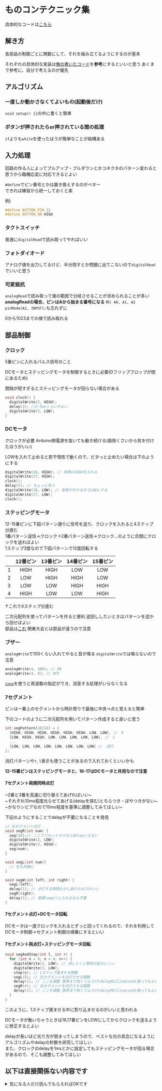 # ものコンテクニック集

具体的なコードは[こちら](https://github.com/jinnosukeKato/Monokon-Template/blob/master/monokon_template.ino)

## 解き方

各部品の制御ごとに関数にして、それを組み立てるようにするのが基本

それぞれの具体的な実装は[俺の書いたコード](https://github.com/jinnosukeKato/Monokon-Template/blob/master/monokon_template.ino)を**参考**にするといいと思う
あくまで参考に、自分で考えるのが優先

## アルゴリズム

### 一度しか動かさなくてよいもの(起動後だけ)

`void setup() {}`の中に書くと簡単

### ボタンが押されたらor押されている間の処理

`if`よりも`while`を使ったほうが簡単なことが結構ある

## 入力処理

回路の作る人によってプルアップ・プルダウンとかコネクタのパターン変わると思うから臨機応変に対応できるとよい

`#define`でピン番号とかは置き換えするのがベター  
できれば練習から統一しておくと楽

例)
```c++
#define BUTTON_PIN 22
#define BUTTON_ON HIGH
```

### タクトスイッチ

普通に`digitalRead`で読み取ってやればいい

### フォトダイオード

アナログ値を出力してるけど、半分隠すとか問題に出てこないので`digitalRead`でいいと思う

### 可変抵抗

`analogRead`で読み取って値の範囲で分岐させることが求められることが多い  
**analogReadの場合、ピンはAから始まる番号になる** `例) A0, A1, A2`  
`pinMode(A1, INPUT);`も忘れずに

0から1023までの値で読み取れる

## 部品制御

### クロック

5番ピンに入れるパルス信号のこと

DCモータとステッピングモータを制御するときに必要(Dフリップフロップが間にあるため)

間隔が短すぎるとステッピングモータが回らない場合がある

```c++
void clock() {
  digitalWrite(5, HIGH);
  delay(3); //2-5msくらいがよい
  digitalWrite(5, LOW);
}
```

### DCモータ

クロックが必要
Arduino側電源を抜いても動き続ける(面倒くさいから気を付けたほうがいい)

LOWを入れて止めると若干惰性で動くので、ピタっと止めたい場合は下のようにする

```c++
digitalWrite(16, HIGH); // 両側にHIGHを入れる
digitalWrite(17, HIGH);
clock();
delay(5); // ちょっと待つ
digitalWrite(16, LOW); // 負荷がかかるのでLOWにする
digitalWrite(17, LOW);
clock();
```

### ステッピングモータ

12-15番ピンに下図パターン通りに信号を送り、クロックを入れると4ステップ分進む  
1番パターン送信→クロック→2番パターン送信→クロック...のように合間にクロックを送ればよい  
1ステップ3度なので下図パターンで12度回転する

|     | 12番ピン | 13番ピン | 14番ピン | 15番ピン  | 
| :-: | :------: | :------: | :------: | :------: | 
| 1   | HIGH     | HIGH     | LOW      | LOW      | 
| 2   | LOW      | HIGH     | HIGH     | LOW      | 
| 3   | LOW      | LOW      | HIGH     | HIGH     | 
| 4   | HIGH     | LOW      | LOW      | HIGH     | 

↑これで4ステップ分進む

二次元配列を使ってパターンを作ると便利
逆回ししたいときはパターンを逆から回せばよい  
部品は[これ](https://akizukidenshi.com/catalog/g/gP-11839/) 
関東大会とは部品が違うので注意

### ブザー

`analogWrite`で100くらい入れてやると音が鳴る `digitalWrite`では鳴らないので注意

```c++
analogWrite(4, 100); // ON
analogWrite(4, 0); // OFF
```

[`tone`](http://www.musashinodenpa.com/arduino/ref/index.php?f=0&pos=2484)を使うと周波数の指定ができ、消音する処理がいらなくなる

### 7セグメント

ピンは一番上のセグメントから時計周りで最後に中央→点と覚えると簡単

下のコードのように二次元配列を用いてパターン作成すると良いと思う

```c++
int segPattern[10][8] = {
  {HIGH, HIGH, HIGH, HIGH, HIGH, HIGH, LOW, LOW}, //　0
  {LOW, HIGH, HIGH, LOW, LOW, LOW, LOW, LOW}, //　1
  ...
  {LOW, LOW, LOW, LOW, LOW, LOW, LOW, LOW} //　消灯
};
```

消灯パターンや`r`, `l`表示も使うことがあるので入れておくといいかも

**12-15番ピンはステッピングモータと、16-17はDCモータと共用なので注意**

#### 7セグメント両側同時点灯

~2番と3番を高速に切り替えてあげればいい~  
~それぞれ10ms程度光らせてあげる(delayを挟む)とちらつき・ぼやつきがない~  
~かなりシビアなので10ms程度を基準に調整してみてほしい~

下記のようにすることでdelayが不要になることを発見

```c++
// 右セグメント点灯
void segR(int num) {
  seg(10);// ここでリセットかけるとdelayいらない
  digitalWrite(2, LOW);
  digitalWrite(3, HIGH);
  seg(num);
}

void segL(int num){
  // 左も同様に
}

void segW(int left, int right) {
  segL(left);
  delay(1); // 点灯する時間を少し設けたほうがいい
  segR(right);
  delay(1); // 直接loop()に入れるなら不要
}
```

#### 7セグメント点灯+DCモータ回転

DCモータは一度クロックを入れるとずっと回ってくれるので、それを利用してDCモータ制御→セグメント制御の順番にするといい

#### 7セグメント両点灯+ステッピングモータ回転

```c++
void segAndStep(int l, int r) {
  for (int n = 0; n < 4; n++) {
    digitalWrite(2, LOW); // 消しとくと事故が起きにくい
    digitalWrite(3, LOW);
    step(n); // 1ステップ進ませる関数
    segL(l); // 左セグメントを点灯させる関数
    delay(1); // ここを調整 限界まで短くてよさげ(delayMilliseconds使ってもよい)
    segR(r); // 右セグメントを点灯させる関数
    delay(1); // ここを調整 限界まで短くてよさげ(delayMilliseconds使ってもよい)
  }
}
```

このように、1ステップ進ませる中に割り込ませるのがいいと思われる

DCモータが動いちゃうときは16,17番ピンをLOWにしてからクロックを送るように修正するとよい

delayが長いほど光り方が弱まってしまうので、ベストな光の具合になるようにアルゴリズムやdelayの秒数を研究してほしい  
また、クロックのdelayを1msとかに設定してもステッピングモータが回る場合があるので、そこも調整してみてほしい
## 以下は直接関係ない内容です

<details>
<summary>気になる人だけ読んでもらえればOKです</summary>
ここから下は将来誰かがやってくれると面白いと思う内容

全然直接的には関係ないです 読み飛ばしてくれてOK

### IDEの選択

Arduino IDEを使うのが標準だけど、 Jetbrains の [CLion](https://www.jetbrains.com/ja-jp/clion/) などの強力なIDE使えばめちゃくちゃ楽できそう  
やってみたけどPlatform.ioがうまく入らず断念

ちなみに Jetbrains の IDE は学生ならすべて無料なので強くお勧めする

### 言語仕様

俺はC系に詳しくないので間違ってたらごめんなさい
  
`HIGH`は0以外の値、`LOW`は0と等価なので、頭いい人はbit演算とか使うと関東レベルでも楽に解けるかも

Cに準拠していると思われがちなArduino言語だけど、実はC++11なのでfor-eachとかが普通に使える  
正確には`avr-g++`でAVR向けに[クロスコンパイルしている](https://garretlab.web.fc2.com/arduino/introduction/compile_process/)  
なので設定ファイルいじったりコンパイラ差し替えればC++17とかも行けたはず  
詳しくは Arduino forum とかを漁ると[出てくる](https://forum.arduino.cc/t/arduino-and-c-17-avr-gcc-8-x/545021/2)かも

そもそもAVR向けにコンパイルできればいいので、今Bunで話題のZig([成功してる](https://zenn.dev/k_abe/articles/1dc65f8345d908))とか最近でたCarbon(C++互換らしい)とか[Rust](https://book.avr-rust.com/)でもやれそう
ゴリゴリのC++とか高度なCとかでやっても普通に採点できるのかみたいなところはある

Zigはavrdudeを入れるだけでできるっぽい  
自宅PCでやったけど日本語ユーザ名対応してなくて断念(対応するっぽい)
